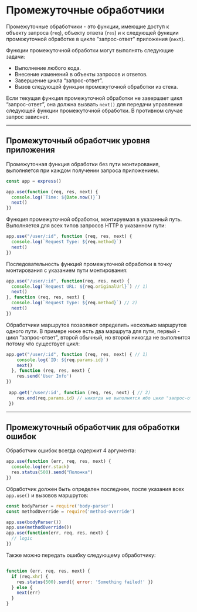 # Промежуточные обработчики

Промежуточные обработчики - это функции, имеющие доступ к объекту запроса (`req`), объекту ответа (`res`) и к следующей функции промежуточной обработке в цикле "запрос-ответ" приложения (`next`).

Функции промежуточной обработки могут выполнять следующие задачи: 
* Выполнение любого кода.
* Внесение изменений в объекты запросов и ответов.
* Завершение цикла “запрос-ответ”.
* Вызов следующей функции промежуточной обработки из стека.

Если текущая функция промежуточной обработки не завершает цикл “запрос-ответ”, она должна вызвать `next()` для передачи управления следующей функции промежуточной обработки. В противном случае запрос зависнет.
***

## Промежуточный обработчик уровня приложения

Промежуточная функция обработки без пути монтирования, выполняется при каждом получении запроса приложением.

```javascript
const app = express()

app.use(function (req, res, next) {
  console.log(`Time: ${Date.now()}`)
  next()
})
```

Функция промежуточной обработки, монтируемая в указанный путь. Выполняется для всех типов запросов HTTP в указанном пути:

```javascript
app.use("/user/:id", function (req, res, next) {
  console.log(`Request Type: ${req.method}`)
  next()
})
```

Последовательность функций промежуточной обработки в точку монтирования с указанием пути монтирования:

```javascript
app.use("/user/:id", function(req, res, next) {
  console.log(`Request URL: ${req.originalUrl}`) // 1)
  next()
}, function (req, res, next) {
  console.log(`Request Type: ${req.method}`) // 2)
  next()
})
```

Обработчики маршрутов позволяют определить несколько маршрутов одного пути. В примере ниже есть два маршрута для пути, первый - цикл "запрос-ответ", второй обычный, но второй никогда не выполнится потому что существует цикл:

```javascript
app.get("/user/:id", function (req, res, next) { // 1)
    console.log(`ID: ${req.params.id}`)
    next()
  }, function (req, res, next) {
    res.send('User Info')
})
  
 app.get('/user/:id', function (req, res, next) { // 2)
    res.end(req.params.id) // никогда не выполнится ибо цикл "запрос-ответ" сверху окончен
 })
```
***

## Промежуточный обработчик для обработки ошибок

Обработчик ошибок всегда содержит 4 аргумента: 

```javascript
app.use(function (err, req, res, next) {
  console.log(err.stack)
  res.status(500).send("Поломка")
})
```

Обработчик должен быть определен последним, после указания всех `app.use()` и вызовов маршрутов: 

```javascript
const bodyParser = require('body-parser')
const methodOverride = require('method-override')

app.use(bodyParser())
app.use(methodOverride())
app.use(function(err, req, res, next) {
  // logic
})
```

Также можно передать ошибку следующему обработчику:

```javascript

function (err, req, res, next) {
  if (req.xhr) {
    res.status(500).send({ error: 'Something failed!' })
  } else {
    next(err)
  }
}
```